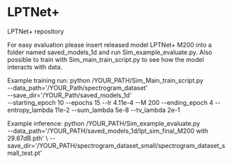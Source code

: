 # LPTNet+
LPTNet+ repository


For easy evaluation please insert released model LPTNet+ M200 into a folder named saved_models_1d and run Sim_example_evaluate.py.
Also possible to train with Sim_main_train_script.py to see how the model interacts with data.

Example training run:
python /YOUR_PATH/Sim_Main_train_script.py \
    --data_path='/YOUR_Path/spectrogram_dataset' \
    --save_dir='/YOUR_Path/saved_models_1d' \
    --starting_epoch 10  --epochs 15 --lr 4.11e-4 --M 200 --ending_epoch 4 --entropy_lambda 11e-2 --sum_lambda 5e-8 --tv_lambda 2e-1

Example inference:
python /YOUR_PATH/Sim_example_evaluate.py \
    --data_path='/YOUR_PATH/saved_models_1d/lpt_sim_final_M200 with 29.87dB.pth' \ 
    --save_dir='/YOUR_PATH/spectrogram_dataset_small/spectrogram_dataset_small_test.pt'
